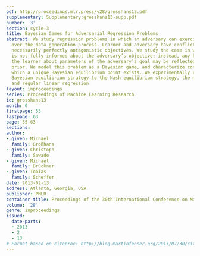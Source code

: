 ```yaml
---
pdf: http://proceedings.mlr.press/v28/grosshans13.pdf
supplementary: Supplementary:grosshans13-supp.pdf
number: '3'
section: cycle-3
title: Bayesian Games for Adversarial Regression Problems
abstract: We study regression problems in which an adversary can exercise some control
  over the data generation process. Learner and adversary have conflicting but not
  necessarily perfectly antagonistic objectives. We study the case in which the learner
  is not fully informed about the adversary’s objective; instead, any knowledge of
  the learner about parameters of the adversary’s goal may be reflected in a Bayesian
  prior. We model this problem as a Bayesian game, and characterize conditions under
  which a unique Bayesian equilibrium point exists. We experimentally compare the
  Bayesian equilibrium strategy to the Nash equilibrium strategy, the minimax strategy,
  and regular linear regression.
layout: inproceedings
series: Proceedings of Machine Learning Research
id: grosshans13
month: 0
firstpage: 55
lastpage: 63
page: 55-63
sections: 
author:
- given: Michael
  family: Großhans
- given: Christoph
  family: Sawade
- given: Michael
  family: Brückner
- given: Tobias
  family: Scheffer
date: 2013-02-13
address: Atlanta, Georgia, USA
publisher: PMLR
container-title: Proceedings of the 30th International Conference on Machine Learning
volume: '28'
genre: inproceedings
issued:
  date-parts:
  - 2013
  - 2
  - 13
# Format based on citeproc: http://blog.martinfenner.org/2013/07/30/citeproc-yaml-for-bibliographies/
---
```

